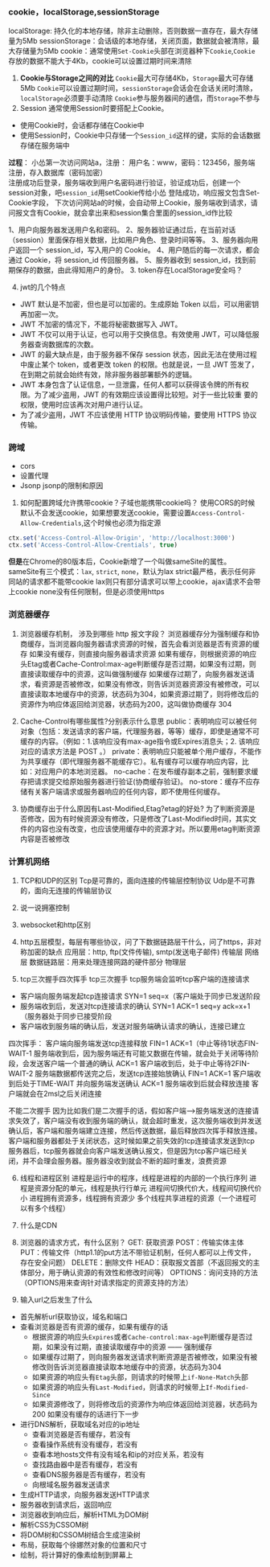 ### cookie，localStorage,sessionStorage
localStorage: 持久化的本地存储，除非主动删除，否则数据一直存在，最大存储量为5Mb
sessionStorage：会话级的本地存储，关闭页面，数据就会被清除，最大存储量为5Mb
cookie：通常使用`Set-Cookie`头部在浏览器种下`Cookie`,`Cookie`存放的数据不能大于4Kb，cookie可以设置过期时间来清除
1. **Cookie与Storage之间的对比**
`Cookie`最大可存储4Kb，`Storage`最大可存储5Mb
`Cookie`可以设置过期时间，`sessionStorage`会话会在会话关闭时清除，`localStorage`必须要手动清除
`Cookie`参与服务器间的通信，而`Storage`不参与
2.  Session
通常使用Session时要搭配上Cookie。
+ 使用Cookie时，会话都存储在Cookie中
+ 使用Session时，Cookie中只存储一个`Session_id`这样的键，实际的会话数据存储在服务端中

**过程**：
小怂第一次访问网站a，注册： 用户名：www，密码：123456，服务端注册，存入数据库（密码加密）     
注册成功后登录，服务端收到用户名密码进行验证，验证成功后，创建一个session对象，吧`session_id`用setCookie传给小怂
登陆成功，响应报文包含Set-Cookie字段，
下次访问网站a的时候，会自动带上Cookie，服务端收到请求，请问报文含有Cookie，就会拿出来和session集合里面的session_id作比较

1、用户向服务器发送用户名和密码。
2、服务器验证通过后，在当前对话（session）里面保存相关数据，比如用户角色、登录时间等等。
3、服务器向用户返回一个 session_id，写入用户的 Cookie。
4、用户随后的每一次请求，都会通过 Cookie，将 session_id 传回服务器。
5、服务器收到 session_id，找到前期保存的数据，由此得知用户的身份。
3. token存在LocalStorage安全吗？

4. jwt的几个特点
+ JWT 默认是不加密，但也是可以加密的。生成原始 Token 以后，可以用密钥再加密一次。
+ JWT 不加密的情况下，不能将秘密数据写入 JWT。
+ JWT 不仅可以用于认证，也可以用于交换信息。有效使用 JWT，可以降低服务器查询数据库的次数。
+ JWT 的最大缺点是，由于服务器不保存 session 状态，因此无法在使用过程中废止某个 token，或者更改 token 的权限。也就是说，一旦   JWT 签发了，在到期之前就会始终有效，除非服务器部署额外的逻辑。
+ JWT 本身包含了认证信息，一旦泄露，任何人都可以获得该令牌的所有权限。为了减少盗用，JWT 的有效期应该设置得比较短。对于一些比较重 要的权限，使用时应该再次对用户进行认证。
+ 为了减少盗用，JWT 不应该使用 HTTP 协议明码传输，要使用 HTTPS 协议传输。

### 跨域
+ cors
+ 设置代理
+ Jsonp
jsonp的限制和原因
1. 如何配置跨域允许携带cookie？子域也能携带cookie吗？
使用CORS的时候默认不会发送cookie，如果想要发送cookie，需要设置`Access-Control-Allow-Credentials`,这个时候也必须为指定源
```js
ctx.set('Access-Control-Allow-Origin', 'http://localhost:3000')
ctx.set('Access-Control-Allow-Crentials', true)
```
**但是**在Chrome的80版本后，Cookie新增了一个叫做sameSite的属性。
sameSite有三个模式：`lax`, `strict`, `none`，默认为lax
strict最严格，表示任何非同站的请求都不能带cookie
lax则只有部分请求可以带上cookie，ajax请求不会带上cookie
none没有任何限制，但是必须使用https
### 浏览器缓存

1. 浏览器缓存机制， 涉及到哪些 http 报文字段？
浏览器缓存分为强制缓存和协商缓存，当浏览器向服务器请求资源的时候，首先会看浏览器是否有资源的缓存
如果没有缓存，则直接向服务器请求资源
如果有缓存，则根据资源的响应头Etag或者Cache-Control:max-age判断缓存是否过期，如果没有过期，则直接读取缓存中的资源，这叫做强制缓存
如果缓存过期了，向服务器发送请求，看资源是否被修改，如果没有修改，则告诉浏览器资源没有被修改，可以直接读取本地缓存中的资源，状态码为304，如果资源过期了，则将修改后的资源作为响应体返回给浏览器，状态码为200，这叫做协商缓存
304
2. Cache-Control有哪些属性?分别表示什么意思
public：表明响应可以被任何对象（包括：发送请求的客户端，代理服务器，等等）缓存，即使是通常不可缓存的内容。（例如：1.该响应没有max-age指令或Expires消息头；2. 该响应对应的请求方法是 POST 。）
private：表明响应只能被单个用户缓存，不能作为共享缓存（即代理服务器不能缓存它）。私有缓存可以缓存响应内容，比如：对应用户的本地浏览器。
no-cache：在发布缓存副本之前，强制要求缓存把请求提交给原始服务器进行验证(协商缓存验证)。
no-store：缓存不应存储有关客户端请求或服务器响应的任何内容，即不使用任何缓存。

3. 协商缓存出于什么原因有Last-Modified,Etag?etag的好处?
为了判断资源是否修改，因为有时候资源没有修改，只是修改了Last-Modified时间，其实文件的内容也没有改变，也应该使用缓存中的资源才对。所以要用etag判断资源内容是否被修改

### 计算机网络
1. TCP和UDP的区别
Tcp是可靠的，面向连接的传输层控制协议
Udp是不可靠的，面向无连接的传输层协议

2. 说一说拥塞控制

3. websocket和http区别 

4. http五层模型，每层有哪些协议，问了下数据链路层干什么，问了https，非对称加密的缺点
应用层：http, ftp(文件传输), smtp(发送电子邮件)
传输层
网络层
数据链路层：用来处理连接网路的硬件部分
物理层

5.  tcp三次握手四次挥手
tcp三次握手
tcp服务端会监听tcp客户端的连接请求
   + 客户端向服务端发起tcp连接请求  SYN=1  seq=x（客户端处于同步已发送阶段
   + 服务端收到后，发送对tcp连接请求的确认  SYN=1 ACK=1 seq=y ack=x+1（服务器处于同步已接受阶段
   + 客户端收到服务端的确认后，发送对服务端确认请求的确认，连接已建立

四次挥手：
  客户端向服务端发送tcp连接释放 FIN=1 ACK=1（中止等待1状态FIN-WAIT-1
  服务端收到后，因为服务端还有可能又数据在传输，就会处于关闭等待阶段，会发送客户端一个普通的确认  ACK=1
客户端收到后，处于中止等待2FIN-WAIT-2
  服务端数据都传送完之后，发送tcp连接始放确认 FIN=1 ACK=1
  客户端收到后处于TIME-WAIT 并向服务端发送确认 ACK=1 
  服务端收到后就会释放连接
  客户端就会在2msl之后关闭连接

不能二次握手
因为比如我们是二次握手的话，假如客户端——>服务端发送的连接请求失效了，客户端没有收到服务端的确认，就会超时重发，这次服务端收到并发送确认后，客户端和服务端建立连接，然后传送数据，最后释放四次挥手释放连接。客户端和服务器都处于关闭状态，这时候如果之前失效的tcp连接请求发送到tcp服务器后，tcp服务器就会向客户端发送确认报文，但是因为tcp客户端已经关闭，并不会理会服务器。服务器没收到就会不断的超时重发，浪费资源

6. 线程和进程区别 
进程是运行中的程序，线程是进程的内部的一个执行序列
进程是资源分配的单元，线程是执行行单元
进程间切换代价大，线程间切换代价小
进程拥有资源多，线程拥有资源少
多个线程共享进程的资源（一个进程可以有多个线程）

7. 什么是CDN

8. 浏览器的请求方式，有什么区别？
GET: 获取资源
POST：传输实体主体
PUT：传输文件（http1.1的put方法不带验证机制，任何人都可以上传文件，存在安全问题）
DELETE：删除文件
HEAD：获取报文首部（不返回报文的主体部分，用于确认资源的有效性和修改时间等）
OPTIONS：询问支持的方法（OPTIONS用来查询针对请求指定的资源支持的方法）
9.  输入url之后发生了什么
+ 首先解析url获取协议，域名和端口
+ 查看浏览器是否有资源的缓存，如果有缓存的话
  + 根据资源的响应头`Expires`或者`Cache-control:max-age`判断缓存是否过期，如果没有过期，直接读取缓存中的资源 —— 强制缓存
  + 如果缓存过期了，则向服务器发送请求判断资源是否被修改，如果没有被修改则告诉浏览器直接读取本地缓存中的资源，状态码为304
   + 如果资源的响应头有`Etag`头部，则请求的时候带上`if-None-Match`头部
   + 如果资源的响应头有`Last-Modified`，则请求的时候带上`If-Modified-Since`
  + 如果资源修改了，则将修改后的资源作为响应体返回给浏览器，状态码为200
如果没有缓存的话进行下一步
+ 进行DNS解析，获取域名对应的ip地址
  + 查看浏览器是否有缓存，若没有
  + 查看操作系统有没有缓存，若没有
  + 查看本地hosts文件有没有域名和ip的对应关系，若没有
  + 查找路由器中是否有缓存，若没有
  + 查看DNS服务器是否有缓存，若没有
  + 向根域名服务器发送请求
+ 生成HTTP请求，向服务器发送HTTP请求
+ 服务器收到请求后，返回响应
+ 浏览器收到响应后，解析HTML为DOM树
+ 解析CSS为CSSOM树
+ 将DOM树和CSSOM树结合生成渲染树
+ 布局，获取每个徐娜然对象的位置和尺寸
+ 绘制，将计算好的像素绘制到屏幕上
